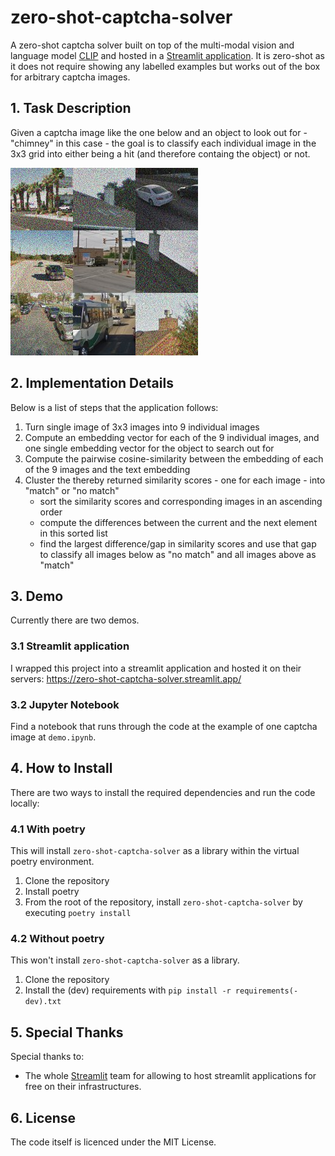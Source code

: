 # zero-shot-captcha-solver

A zero-shot captcha solver built on top of the multi-modal vision and language model [CLIP](https://arxiv.org/abs/2103.00020) and hosted in a [Streamlit application](https://zero-shot-captcha-solver.streamlit.app/). It is zero-shot as it does not require showing any labelled examples but works out of the box
for arbitrary captcha images.

## 1. Task Description

Given a captcha image  like the one below and an object to look out for - "chimney" in this case - the goal is to classify each individual image in the 3x3 grid into either being a hit (and therefore containg the object) or not.

![](examples/chimney.jpg)

## 2. Implementation Details

Below is a list of steps that the application follows:
1. Turn single image of 3x3 images into 9 individual images
2. Compute an embedding vector for each of the 9 individual images, and one single embedding vector for the object to search out for
3. Compute the pairwise cosine-similarity between the embedding of each of the 9 images and the text embedding
4. Cluster the thereby returned similarity scores - one for each image - into "match" or "no match"
    - sort the similarity scores and corresponding images in an ascending order
    - compute the differences between the current and the next element in this sorted list
    - find the largest difference/gap in similarity scores and use that gap to classify all images below as "no match" and all images above as "match"

## 3. Demo

Currently there are two demos.

### 3.1 Streamlit application

I wrapped this project into a streamlit application and hosted it on their servers: https://zero-shot-captcha-solver.streamlit.app/

### 3.2 Jupyter Notebook

Find a notebook that runs through the code at the example of one captcha image at `demo.ipynb`.

## 4. How to Install

There are two ways to install the required dependencies and run the code locally:

### 4.1 With poetry

This will install `zero-shot-captcha-solver` as a library within the virtual poetry environment.

1. Clone the repository
2. Install poetry
3. From the root of the repository, install `zero-shot-captcha-solver` by executing `poetry install`

### 4.2 Without poetry

This won't install `zero-shot-captcha-solver` as a library.

1. Clone the repository
2. Install the (dev) requirements with `pip install -r requirements(-dev).txt`

## 5. Special Thanks

Special thanks to:

- The whole [Streamlit](https://streamlit.io/) team for allowing to host streamlit applications for free on their infrastructures.

## 6. License

The code itself is licenced under the MIT License.
